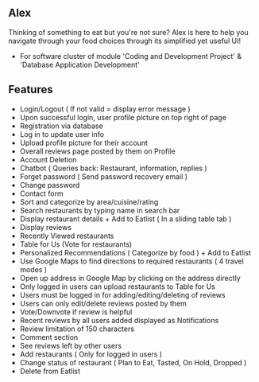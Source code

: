 ## Alex

Thinking of something to eat but you're not sure? Alex is here to help you navigate through your food choices through its simplified yet useful UI! 

- For software cluster of module 'Coding and Development Project' & 'Database Application Development'

## Features

-	Login/Logout ( If not valid = display error message )
-   Upon successful login, user profile picture on top right of page
- Registration via database
- Log in to update user info
- Upload profile picture for their account
- Overall reviews page posted by them on Profile
- Account Deletion
- Chatbot ( Queries back: Restaurant, information, replies )
- Forget password ( Send password recovery email )
- Change password
- Contact form 
- Sort and categorize by area/cuisine/rating 
- Search restaurants by typing name in search bar
-  Display restaurant details + Add to Eatlist ( In a sliding table tab )
-  Display reviews
-  Recently Viewed restaurants
-  Table for Us (Vote for restaurants)
-  Personalized Recommendations ( Categorize by food ) + Add to Eatlist
-  Use Google Maps to find directions to required restaurants ( 4 travel modes )
-  Open up address in Google Map by clicking on the address directly
-  Only logged in users can upload restaurants to Table for Us 
-  Users must be logged in for adding/editing/deleting of reviews
- Users can only edit/delete reviews posted by them
- Vote/Downvote if review is helpful
- Recent reviews by all users added displayed as Notifications
- Review limitation of 150 characters
- Comment section
- See reviews left by other users 
- Add restaurants ( Only for logged in users )
- Change status of restaurant ( Plan to Eat, Tasted, On Hold, Dropped )
- Delete from Eatlist

